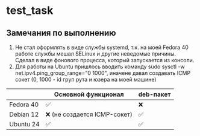 # test_task

## Замечания по выполнению

1. Не стал оформлять в виде службы systemd, т.к. на моей Fedora 40 работе службы мешал SELinux и другие неведомые причины. Сделал в виде фонового процесса, который запускается из консоли.
2. Для работы на Ubuntu пришлось вводить команду sudo sysctl -w net.ipv4.ping_group_range="0 1000", иначене давал создавать ICMP сокет (0, 1000 - id груп рута и юзера на моей машине)

| | Основной функционал | deb-пакет |
|-|---------------------|-----------|
|Fedora 40| ✅ | ❌ |
|Debian 12| ❌ (не создается ICMP-сокет) |  ✅  |
|Ubuntu 24| ✅ | ✅ |
